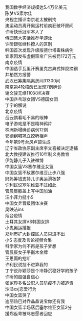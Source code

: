 我国数字经济规模达5.4万亿美元  
陈梦VS索尔佳  
央视主播评南京老太被刑拘  
澳运动员离开奥运村前疯狂破坏房间  
许昕快乐冠军本人了  
傅园慧大实话推荐学游泳  
许昕跟张继科撩人的区别  
韩国首次发现升级版德尔塔毒株病例  
宜家因发布虚假窗帘广告被罚172万元  
南京疫情  
中国选手瓦里汗赛里克古典式摔跤摘铜  
井柏然方报警  
武汉已筹集隔离房间31300间  
南京第4轮核酸已发现7例确诊  
谢文骏无缘110米栏决赛  
中国乒乓球女团VS德国女团  
丁宁的解说  
北京疫情  
岳云鹏看毛不易的眼神  
电子游戏是不是精神鸦片  
株洲新增确诊病例12例  
郭德纲喊巩立姣听相声  
今年第9号台风卢碧生成  
辽宁省政协原副主席李文喜被决定逮捕  
北大教授建议推行10年制义务教育  
伊能静儿子入驻微博  
中国女篮VS塞尔维亚女篮  
中国女篮不敌塞尔维亚止步八强  
妈妈筹钱支持儿子奥运滑板梦  
许利民说塞尔维亚不过如此  
管晨辰膝盖上写中国加油  
汪小菲力挺小S  
中国女乒晋级团体决赛  
吴映洁ins  
烟台疫情  
土耳其女排VS韩国女排  
小鬼奥运播报  
郑州市扩大封控区人员只进不出  
小S 态度及言论视频合集  
科学家为何不再是孩子梦想  
管晨辰女子平衡木金牌  
王思雨的抢断  
许利民说投不进算我的  
丁宁说孙颖莎是个冷静沉稳好学的孩子  
许昕的超强自信心  
张家界多名公职人员防疫不力被追责  
沙溢xxj恋爱行为  
中国女篮哭了  
迪丽热巴对乔晶晶说宝你还有我  
中国女篮半场落后塞尔维亚女篮2分  
援郑返粤被骂志愿者回应  
